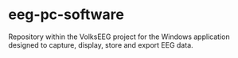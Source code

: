 # eeg-pc-software
Repository within the VolksEEG project for the Windows application designed to capture, display, store and export EEG data.
